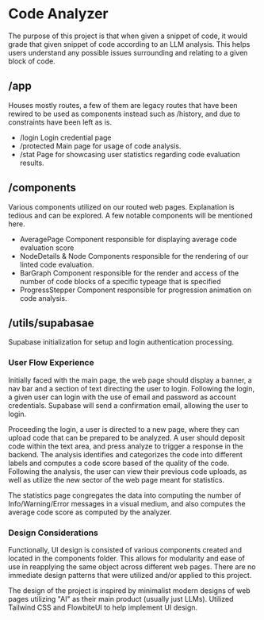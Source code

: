 # Code Analyzer

The purpose of this project is that when given a snippet of code, it would grade that given snippet of code according to an LLM analysis. This helps users understand any possible issues surrounding and relating to a given block of code.

## /app

Houses mostly routes, a few of them are legacy routes that have been rewired to be used as components instead such as /history, and due to constraints have been left as is.

- /login 
    Login credential page
- /protected 
    Main page for usage of code analysis.
- /stat
    Page for showcasing user statistics regarding code evaluation results.

## /components

Various components utilized on our routed web pages. Explanation is tedious and can be explored. A few notable components will be mentioned here.

- AveragePage
    Component responsible for displaying average code evaluation score
- NodeDetails & Node
    Components responsible for the rendering of our linted code evaluation. 
- BarGraph
    Component responsible for the render and access of the number of code blocks of a specific typeage that is specified
- ProgressStepper
    Component responsible for progression animation on code analysis.


## /utils/supabasae

Supabase initialization for setup and login authentication processing.


### User Flow Experience

Initially faced with the main page, the web page should display a banner, a nav bar and a section of text directing the user to login. Following the login, a given user can login with the use of email and password as account credentials. Supabase will send a confirmation email, allowing the user to login.

Proceeding the login, a user is directed to a new page, where they can upload code that can be prepared to be analyzed. A user should deposit code within the text area, and press analyze to trigger a response in the backend. The analysis identifies and categorizes the code into different labels and computes a code score based of the quality of the code. Following the analysis, the user can view their previous code uploads, as well as utilize the new sector of the web page meant for statistics. 

The statistics page congregates the data into computing the number of Info/Warning/Error messages in a visual medium, and also computes the average code score as computed by the analyzer.

### Design Considerations

Functionally, UI design is consisted of various components created and located in the components folder. This allows for modularity and ease of use in reapplying the same object across different web pages. There are no immediate design patterns that were utilized and/or applied to this project.

The design of the project is inspired by minimalist modern designs of web pages utilizing "AI" as their main product (usually just LLMs). Utilized Tailwind CSS and FlowbiteUI to help implement UI design. 

